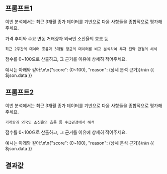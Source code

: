 ## 프롬프트1

이번 분석에서는 최근 3개월 종가 데이터를 기반으로 다음 사항들을 종합적으로 평가해 주세요.

가격 추이와 주요 변동
거래량과 외국인 소진율의 흐름 등
```
최근 2주간의 데이터 흐름과 3개월 평균의 데이터를 비교 분석하여 투자 전략 관점의 해석
```
점수를 0~100으로 산출하고, 그 근거를 이유에 상세히 적어주세요.

예시는 아래와 같아:\n\n{\"score\": (0~100), \"reason\": (상세 분석 근거)}\n\n
{{ $json.data }}


## 프롬프트2

이번 분석에서는 최근 3개월 종가 데이터를 기반으로 다음 사항들을 종합적으로 평가해 주세요.
```
거래량과 외국인 소진율의 흐름 등 수급관점에서 해석
```
점수를 0~100으로 산출하고, 그 근거를 이유에 상세히 적어주세요.

예시는 아래와 같아:\n\n{\"score\": (0~100), \"reason\": (상세 분석 근거)}\n\n
{{ $json.data }}

## 결과값
